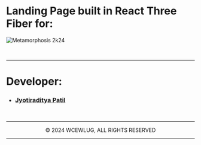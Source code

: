 <div>
<h1>Landing Page built in React Three Fiber for: </h1>
  
![Metamorphosis 2k24](https://res.cloudinary.com/dduur8qoo/image/upload/v1710593044/play_game_rnawjl.png)

<br/><hr/>

# Developer:

- ### [Jyotiraditya Patil](https://github.com/jyotiradityz/)

<br/><hr/>

<p align="center">© 2024 WCEWLUG, ALL RIGHTS RESERVED</p>

<hr/>
</div>
